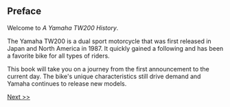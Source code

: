 ## Preface

Welcome to *A Yamaha TW200 History*.

The Yamaha TW200 is a dual sport motorcycle that was first released in Japan and North America in 1987. It quickly gained a following and has been a favorite bike for all types of riders.

This book will take you on a journey from the first announcement to the current day. The bike's unique characteristics still drive demand and Yamaha continues to release new models.

[Next >>](007-copyright.md)
